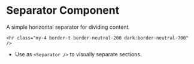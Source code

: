 # Separator Component

A simple horizontal separator for dividing content.

```svelte
<hr class="my-4 border-t border-neutral-200 dark:border-neutral-700" />
```

- Use as `<Separator />` to visually separate sections.
